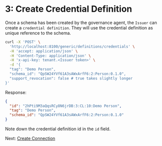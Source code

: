 # 3: Create Credential Definition

Once a schema has been created by the governance agent, the `Issuer` can create a `credential definition`. They will use the credential definition as unique reference to the schema.  

```bash
curl -X 'POST' \
  'http://localhost:8100/generic/definitions/credentials' \
  -H 'accept: application/json' \
  -H 'Content-Type: application/json' \
  -H 'x-api-key: tenant.<Issuer token>' \
  -d '{
  "tag": "Demo Person",
  "schema_id": "QpSW24YVf61A3sAWxArfF6:2:Person:0.1.0",
  "support_revocation": false # true takes slightly longer
}'
```

Response:

```json
{
  "id": "2hPti9M3aQqsRCy8N6jrDB:3:CL:10:Demo Person",
  "tag": "Demo Person",
  "schema_id": "QpSW24YVf61A3sAWxArfF6:2:Person:0.1.0"
}
```

Note down the credential definition id in the `id` field.

Next: [Create Connection](4.%20Create%20Connection%20with%20Issuer.md)
